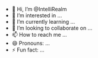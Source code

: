 - 👋 Hi, I’m @IntelliRealm
- 👀 I’m interested in ...
- 🌱 I’m currently learning ...
- 💞️ I’m looking to collaborate on ...
- 📫 How to reach me ...
- 😄 Pronouns: ...
- ⚡ Fun fact: ...

<!---
IntelliRealm/IntelliRealm is a ✨ special ✨ repository because its `README.md` (this file) appears on your GitHub profile.
You can click the Preview link to take a look at your changes.
--->
